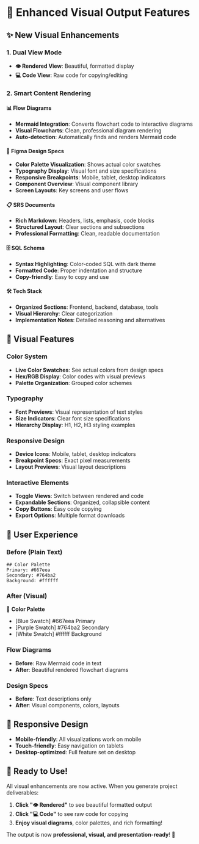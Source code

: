 # 🎨 Enhanced Visual Output Features

## ✨ **New Visual Enhancements**

### 1. **Dual View Mode** 
- **👁️ Rendered View**: Beautiful, formatted display
- **💻 Code View**: Raw code for copying/editing

### 2. **Smart Content Rendering**

#### 📊 **Flow Diagrams**
- **Mermaid Integration**: Converts flowchart code to interactive diagrams
- **Visual Flowcharts**: Clean, professional diagram rendering
- **Auto-detection**: Automatically finds and renders Mermaid code

#### 🎨 **Figma Design Specs**
- **Color Palette Visualization**: Shows actual color swatches
- **Typography Display**: Visual font and size specifications  
- **Responsive Breakpoints**: Mobile, tablet, desktop indicators
- **Component Overview**: Visual component library
- **Screen Layouts**: Key screens and user flows

#### 📋 **SRS Documents**
- **Rich Markdown**: Headers, lists, emphasis, code blocks
- **Structured Layout**: Clear sections and subsections
- **Professional Formatting**: Clean, readable documentation

#### 🗄️ **SQL Schema**
- **Syntax Highlighting**: Color-coded SQL with dark theme
- **Formatted Code**: Proper indentation and structure
- **Copy-friendly**: Easy to copy and use

#### 🛠️ **Tech Stack**
- **Organized Sections**: Frontend, backend, database, tools
- **Visual Hierarchy**: Clear categorization
- **Implementation Notes**: Detailed reasoning and alternatives

## 🎯 **Visual Features**

### **Color System**
- **Live Color Swatches**: See actual colors from design specs
- **Hex/RGB Display**: Color codes with visual previews
- **Palette Organization**: Grouped color schemes

### **Typography**
- **Font Previews**: Visual representation of text styles
- **Size Indicators**: Clear font size specifications
- **Hierarchy Display**: H1, H2, H3 styling examples

### **Responsive Design**
- **Device Icons**: Mobile, tablet, desktop indicators
- **Breakpoint Specs**: Exact pixel measurements
- **Layout Previews**: Visual layout descriptions

### **Interactive Elements**
- **Toggle Views**: Switch between rendered and code
- **Expandable Sections**: Organized, collapsible content
- **Copy Buttons**: Easy code copying
- **Export Options**: Multiple format downloads

## 🚀 **User Experience**

### **Before (Plain Text)**
```
## Color Palette
Primary: #667eea
Secondary: #764ba2
Background: #ffffff
```

### **After (Visual)**
🎨 **Color Palette**
- [Blue Swatch] #667eea Primary
- [Purple Swatch] #764ba2 Secondary  
- [White Swatch] #ffffff Background

### **Flow Diagrams**
- **Before**: Raw Mermaid code in text
- **After**: Beautiful rendered flowchart diagrams

### **Design Specs**
- **Before**: Text descriptions only
- **After**: Visual components, colors, layouts

## 📱 **Responsive Design**
- **Mobile-friendly**: All visualizations work on mobile
- **Touch-friendly**: Easy navigation on tablets
- **Desktop-optimized**: Full feature set on desktop

## 🎉 **Ready to Use!**

All visual enhancements are now active. When you generate project deliverables:

1. **Click "👁️ Rendered"** to see beautiful formatted output
2. **Click "💻 Code"** to see raw code for copying
3. **Enjoy visual diagrams**, color palettes, and rich formatting!

The output is now **professional, visual, and presentation-ready**! 🚀
